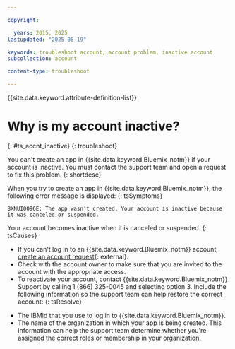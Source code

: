 ```yaml
---

copyright:

  years: 2015, 2025
lastupdated: "2025-08-19"

keywords: troubleshoot account, account problem, inactive account
subcollection: account

content-type: troubleshoot

---
```


{{site.data.keyword.attribute-definition-list}}

# Why is my account inactive?
{: #ts_accnt_inactive}
{: troubleshoot}

You can't create an app in {{site.data.keyword.Bluemix_notm}} if your account is inactive. You must contact the support team and open a request to fix this problem.
{: shortdesc}

When you try to create an app in {{site.data.keyword.Bluemix_notm}}, the following error message is displayed:
{: tsSymptoms}

```text
BXNUI0096E: The app wasn't created. Your account is inactive because it was canceled or suspended.
```

Your account becomes inactive when it is canceled or suspended.
{: tsCauses}


- If you can't log in to an {{site.data.keyword.Bluemix_notm}} account, [create an account request](https://watson.service-now.com/x_ibmwc_open_case_app.do#!/create){: external}.
- Check with the account owner to make sure that you are invited to the account with the appropriate access. 
- To reactivate your account, contact {{site.data.keyword.Bluemix_notm}} Support by calling 1 (866) 325-0045 and selecting option 3. Include the following information so the support team can help restore the correct account:
{: tsResolve}

* The IBMid that you use to log in to {{site.data.keyword.Bluemix_notm}}.
* The name of the organization in which your app is being created. This information can help the support team determine whether you're assigned the correct roles or membership in your organization.
